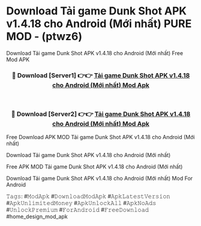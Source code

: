 # Download Tải game Dunk Shot APK v1.4.18 cho Android (Mới nhất) PURE MOD - (ptwz6)
Download Tải game Dunk Shot APK v1.4.18 cho Android (Mới nhất) Free Mod APK

<div align="center">
<h3>🔴 Download [Server1] 👉👉 <a href="https://apk-comot.site?title=Tải_game_Dunk_Shot_APK_v1.4.18_cho_Android_(Mới_nhất)">Tải game Dunk Shot APK v1.4.18 cho Android (Mới nhất) Mod Apk</a></h3><br>

<h3>🔴 Download [Server2] 👉👉 <a href="https://apk-comot.site?title=Tải_game_Dunk_Shot_APK_v1.4.18_cho_Android_(Mới_nhất)">Tải game Dunk Shot APK v1.4.18 cho Android (Mới nhất) Mod Apk</a></h3>
</div>


Free Download APK MOD Tải game Dunk Shot APK v1.4.18 cho Android (Mới nhất)

Download Tải game Dunk Shot APK v1.4.18 cho Android (Mới nhất) 

Free APK MOD Tải game Dunk Shot APK v1.4.18 cho Android (Mới nhất) 

Download Tải game Dunk Shot APK v1.4.18 cho Android (Mới nhất) Mod For Android

𝚃𝚊𝚐𝚜: #𝙼𝚘𝚍𝙰𝚙𝚔 #𝙳𝚘𝚠𝚗𝚕𝚘𝚊𝚍𝙼𝚘𝚍𝙰𝚙𝚔 #𝙰𝚙𝚔𝙻𝚊𝚝𝚎𝚜𝚝𝚅𝚎𝚛𝚜𝚒𝚘𝚗 #𝙰𝚙𝚔𝚄𝚗𝚕𝚒𝚖𝚒𝚝𝚎𝚍𝙼𝚘𝚗𝚎𝚢 #𝙰𝚙𝚔𝚄𝚗𝚕𝚘𝚌𝚔𝙰𝚕𝚕 #𝙰𝚙𝚔𝙽𝚘𝙰𝚍𝚜 #𝚄𝚗𝚕𝚘𝚌𝚔𝙿𝚛𝚎𝚖𝚒𝚞𝚖 #𝙵𝚘𝚛𝙰𝚗𝚍𝚛𝚘𝚒𝚍 #𝙵𝚛𝚎𝚎𝙳𝚘𝚠𝚗𝚕𝚘𝚊𝚍 #home_design_mod_apk